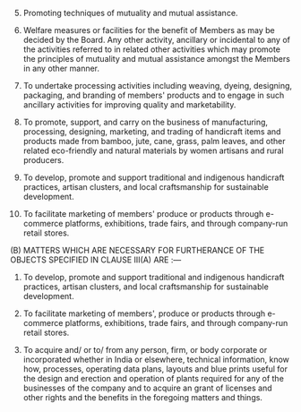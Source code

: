 5. Promoting techniques of mutuality and mutual assistance.

6. Welfare measures or facilities for the benefit of Members as may be decided by the Board. Any other activity, ancillary or incidental to any of the activities referred to in related other activities which may promote the principles of mutuality and mutual assistance amongst the Members in any other manner.

7. To undertake processing activities including weaving, dyeing, designing, packaging, and branding of members' products and to engage in such ancillary activities for improving quality and marketability.

8. To promote, support, and carry on the business of manufacturing, processing, designing, marketing, and trading of handicraft items and products made from bamboo, jute, cane, grass, palm leaves, and other related eco-friendly and natural materials by women artisans and rural producers.

9. To develop, promote and support traditional and indigenous handicraft practices, artisan clusters, and local craftsmanship for sustainable development.

10. To facilitate marketing of members' produce or products through e-commerce platforms, exhibitions, trade fairs, and through company-run retail stores.

(B) MATTERS WHICH ARE NECESSARY FOR FURTHERANCE OF THE OBJECTS SPECIFIED IN CLAUSE III(A) ARE :—

1. To develop, promote and support traditional and indigenous handicraft practices, artisan clusters, and local craftsmanship for sustainable development.

2. To facilitate marketing of members', produce or products through e-commerce platforms, exhibitions, trade fairs, and through company-run retail stores.

3. To acquire and/ or to/ from any person, firm, or body corporate or incorporated whether in India or elsewhere, technical information, know how, processes, operating data plans, layouts and blue prints useful for the design and erection and operation of plants required for any of the businesses of the company and to acquire an grant of licenses and other rights and the benefits in the foregoing matters and things.